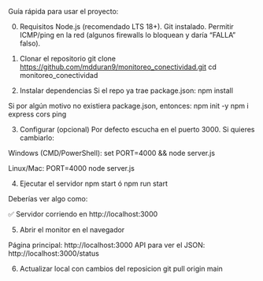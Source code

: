 Guía rápida para usar el proyecto:

0) Requisitos
Node.js (recomendado LTS 18+).
Git instalado.
Permitir ICMP/ping en la red (algunos firewalls lo bloquean y daría “FALLA” falso).

1) Clonar el repositorio
git clone https://github.com/mdduran9/monitoreo_conectividad.git
cd monitoreo_conectividad

2) Instalar dependencias
Si el repo ya trae package.json:
npm install

Si por algún motivo no existiera package.json, entonces:
npm init -y
npm i express cors ping

3) Configurar (opcional)
Por defecto escucha en el puerto 3000. Si quieres cambiarlo:

Windows (CMD/PowerShell):
set PORT=4000 && node server.js

Linux/Mac:
PORT=4000 node server.js

4) Ejecutar el servidor
npm start
ó
npm run start

Deberías ver algo como:

✅ Servidor corriendo en http://localhost:3000

5) Abrir el monitor en el navegador

Página principal: http://localhost:3000
API para ver el JSON: http://localhost:3000/status

6) Actualizar local con cambios del reposicion
   git pull origin main




